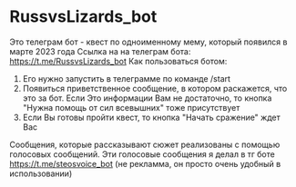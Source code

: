 # RussvsLizards_bot
Это телеграм бот - квест по одноименному мему, который появился в марте 2023 года
Ссылка на на телеграм бота: https://t.me/RussvsLizards_bot
Как пользоваться ботом:
  1) Его нужно запустить в телеграмме по команде /start
  2) Появиться приветственное сообщение, в котором раскажется, что это за бот. Если Это информации Вам не достаточно, то кнопка "Нужна помощь от сил всевышних" тоже присутствует
  3) Если Вы готовы пройти квест, то кнопка "Начать сражение" ждет Вас


Сообщения, которые рассказывают сюжет реализованы с помощью голосовых сообщений. Эти голосовые сообщения я делал в тг боте https://t.me/steosvoice_bot (не рекламма, он просто очень удобный в использовании)
